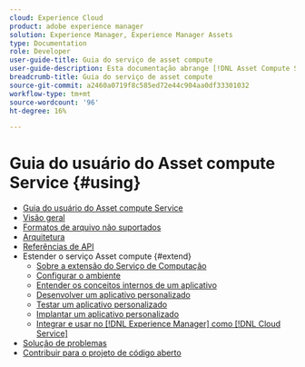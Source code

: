 ```yaml
---
cloud: Experience Cloud
product: adobe experience manager
solution: Experience Manager, Experience Manager Assets
type: Documentation
role: Developer
user-guide-title: Guia do serviço de asset compute
user-guide-description: Esta documentação abrange [!DNL Asset Compute Service] tarefas como desenvolver, gerenciar, implantar e solucionar problemas do código personalizado.
breadcrumb-title: Guia do serviço de asset compute
source-git-commit: a2460a0719f8c585ed72e44c904aa0df33301032
workflow-type: tm+mt
source-wordcount: '96'
ht-degree: 16%

---
```



# Guia do usuário do Asset compute Service {#using}

+ [Guia do usuário do Asset compute Service](home.md)
+ [Visão geral](introduction.md)
+ [Formatos de arquivo não suportados](https://experienceleague.adobe.com/docs/experience-manager-cloud-service/assets/file-format-support.html)
+ [Arquitetura](architecture.md)
+ [Referências de API](api.md)
+ Estender o serviço Asset compute {#extend}
   + [Sobre a extensão do Serviço de Computação](understand-extensibility.md)
   + [Configurar o ambiente](setup-environment.md)
   + [Entender os conceitos internos de um aplicativo](custom-application-internals.md)
   + [Desenvolver um aplicativo personalizado](develop-custom-application.md)
   + [Testar um aplicativo personalizado](test-custom-application.md)
   + [Implantar um aplicativo personalizado](deploy-custom-application.md)
   + [Integrar e usar no [!DNL Experience Manager] como [!DNL Cloud Service]](https://experienceleague.adobe.com/docs/experience-manager-cloud-service/assets/asset-microservices-overview.html?lang=pt-BR)
+ [Solução de problemas](troubleshooting.md)
+ [Contribuir para o projeto de código aberto](contribute-to-compute-service.md)
